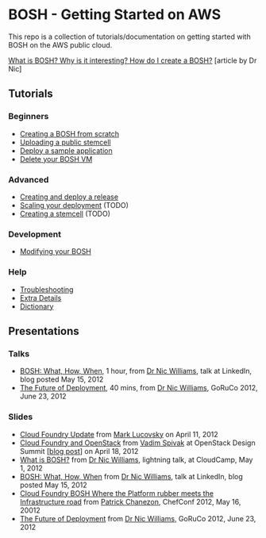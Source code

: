 # BOSH - Getting Started on AWS

This repo is a collection of tutorials/documentation on getting started with BOSH on the AWS public cloud.

[What is BOSH? Why is it interesting? How do I create a BOSH?](http://drnicwilliams.com/2012/04/16/creating-a-bosh-from-scratch-on-aws/ "Dr Nic's   Creating a BOSH from scratch on AWS") [article by Dr Nic]

## Tutorials 

### Beginners

* [Creating a BOSH from scratch](creating-a-bosh-from-scratch.md)
* [Uploading a public stemcell](uploading-public-stemcell.md)
* [Deploy a sample application](deploying-sample-release.md)
* [Delete your BOSH VM](deleting-your-bosh-universe.md)

### Advanced

* [Creating and deploy a release](create-and-deploy-a-new-release.md)
* [Scaling your deployment](scaling-your-deployment.md) (TODO)
* [Creating a stemcell](create-a-new-stemcell.md) (TODO)

### Development

* [Modifying your BOSH](development/modifying-your-bosh.md)

### Help

* [Troubleshooting](troubleshooting/README.md)
* [Extra Details](details/README.md)
* [Dictionary](dictionary.md)

## Presentations

### Talks

* [BOSH: What, How, When](http://drnicwilliams.com/2012/05/15/bosh-what-how-when/), 1 hour, from [Dr Nic Williams](http://drnicwilliams.com), talk at LinkedIn, blog posted May 15, 2012
* [The Future of Deployment](http://confreaks.com/videos/976-goruco2012-the-future-of-deployment), 40 mins, from [Dr Nic Williams](http://drnicwilliams.com), GoRuCo 2012, June 23, 2012

### Slides

* [Cloud Foundry Update](http://www.slideshare.net/marklucovsky/cloud-foundry-anniversary-technical-slides "Cloud Foundry Anniversary: Technical Slides") from [Mark Lucovsky](https://twitter.com/#!/marklucovsky) on April 11, 2012
* [Cloud Foundry and OpenStack](http://www.slideshare.net/vadimspivak/cloud-foundry-and-openstack) from [Vadim Spivak](https://twitter.com/#!/VadimSpivak) at OpenStack Design Summit [[blog post](http://blog.cloudfoundry.org/post/13481011461/cloud-foundry-at-the-openstack-design-summit "Cloud Foundry at the OpenStack Design Summit | Blog")] on April 18, 2012
* [What is BOSH?](http://speakerdeck.com/u/drnic/p/what-is-bosh "What is BOSH? // Speaker Deck") from [Dr Nic Williams](http://drnicwilliams.com), lightning talk, at CloudCamp, May 1, 2012
* [BOSH: What, How, When](http://drnicwilliams.com/2012/05/15/bosh-what-how-when/) from [Dr Nic Williams](http://drnicwilliams.com), talk at LinkedIn, blog posted May 15, 2012
* [Cloud Foundry BOSH Where the Platform rubber meets the Infrastructure road](http://www.slideshare.net/chanezon/cloud-foundry-bosh-where-the-platform-rubber-meets-the-infrastructure-road-chefconf) from [Patrick Chanezon](https://plus.google.com/u/0/106130679598095630483/about), ChefConf 2012, May 16, 20012
* [The Future of Deployment](https://speakerdeck.com/u/drnic/p/future-of-deployment-goruco-2012) from [Dr Nic Williams](http://drnicwilliams.com), GoRuCo 2012, June 23, 2012
